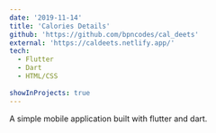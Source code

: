 ```yaml
---
date: '2019-11-14'
title: 'Calories Details'
github: 'https://github.com/bpncodes/cal_deets'
external: 'https://caldeets.netlify.app/'
tech:
  - Flutter
  - Dart
  - HTML/CSS
  
showInProjects: true
---
```


A simple mobile application built with flutter and dart.